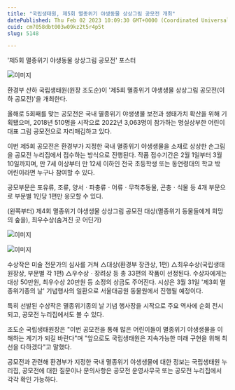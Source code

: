 ```yaml
---
title: "국립생태원, 제5회 멸종위기 야생동물 상상그림 공모전 개최"
datePublished: Thu Feb 02 2023 10:09:30 GMT+0000 (Coordinated Universal Time)
cuid: cm7058dbt003w09kz2t5r4p5t
slug: 5148

---
```



'제5회 멸종위기 야생동물 상상그림 공모전' 포스터

![이미지](https://cdn.hashnode.com/res/hashnode/image/upload/v1739257868612/194e6e5a-db9a-4226-b0df-2a822ef1cbdd.jpeg)

환경부 산하 국립생태원(원장 조도순)이 '제5회 멸종위기 야생생물 상상그림 공모전(이하 공모전)'을 개최한다.

올해로 5회째를 맞는 공모전은 국내 멸종위기 야생생물 보전과 생태가치 확산을 위해 기획됐으며, 2018년 510명을 시작으로 2022년 3,063명이 참가하는 명실상부한 어린이 대표 그림 공모전으로 자리매김하고 있다.

이번 제5회 공모전은 환경부가 지정한 국내 멸종위기 야생생물을 소재로 상상한 손그림을 공모전 누리집에서 접수하는 방식으로 진행된다. 작품 접수기간은 2월 1일부터 3월 10일까지며, 만 7세 이상부터 만 12세 이하인 전국 초등학생 또는 동연령대의 학교 밖 어린이라면 누구나 참여할 수 있다.

공모부문은 포유류, 조류, 양서ㆍ파충류ㆍ어류ㆍ무척추동물, 곤충ㆍ식물 등 4개 부문으로 부문별 1인당 1편만 응모할 수 있다.

(왼쪽부터) 제4회 멸종위기 야생생물 상상그림 공모전 대상(멸종위기 동물들에게 희망의 숲을), 최우수상(숨겨진 곳 어딘가)

![이미지](https://cdn.hashnode.com/res/hashnode/image/upload/v1739257870699/7a42ecab-91ee-4e1a-bd37-b1ce6a8a30e1.jpeg)

![이미지](https://cdn.hashnode.com/res/hashnode/image/upload/v1739257873114/35b5973b-5119-4e2f-aaa5-e99f6775f6b8.jpeg)

수상작은 미술 전문가의 심사를 거쳐 △대상(환경부 장관상, 1편) △최우수상(국립생태원장상, 부문별 각 1편) △우수상ㆍ장려상 등 총 33편의 작품이 선정된다. 수상자에게는 대상 50만원, 최우수상 20만원 등 소정의 상금도 주어진다. 시상은 3월 31일 '제3회 멸종위기종의 날' 기념행사의 일환으로 서울대공원 동물원에서 진행될 예정이다.

특히 선발된 수상작은 멸종위기종의 날 기념 행사장을 시작으로 주요 역사에 순회 전시되고, 공모전 누리집에서도 볼 수 있다.

조도순 국립생태원장은 "이번 공모전을 통해 많은 어린이들이 멸종위기 야생생물을 이해하는 계기가 되길 바란다"며 "앞으로도 국립생태원은 지속가능한 미래 구현을 위해 최선을 다하겠다"고 말했다.

공모전과 관련해 환경부가 지정한 국내 멸종위기 야생생물에 대한 정보는 국립생태원 누리집, 공모전에 대한 질문이나 문의사항은 공모전 운영사무국 또는 공모전 누리집에서 각각 확인 가능하다.
